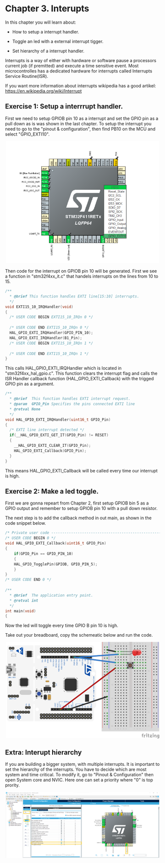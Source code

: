 # Chapter 3. Interupts

In this chapter you will learn about:

- How to setup a interrupt handler.

- Toggle an led with a external interrupt tigger. 

- Set hierarchy of a interrupt handler. 

Interrupts is a way of either with hardware or software pause a processors current job (if premitted) and execute a time sensitive event. Most microcontrolles has a dedicated hardware for interrupts called Interrupts Service Routine(ISR). 

If you want more information about interrupts wikipedia has a good artikel: https://en.wikipedia.org/wiki/Interrupt 


## Exercise 1: Setup a interrrupt handler.

First we need to setup GPIOB pin 10 as a interrupt and set the GPIO pin as a pull down as is was shown in the last chapter. To setup the interrupt you need to go to the "pinout & configuration", then find PB10 on the MCU and select "GPIO_EXTI10". 

<p align="center">
    <img src = "Set_interrupt_b10.png", width="500">
</p>

Then code for the interrupt on GPIOB pin 10 will be generated. First we see a function in  "stm32f4xx_it.c" that handels interrupts on the lines from 10 to 15. 

```c
/**
  * @brief This function handles EXTI line[15:10] interrupts.
  */
void EXTI15_10_IRQHandler(void)
{
  /* USER CODE BEGIN EXTI15_10_IRQn 0 */
  
  /* USER CODE END EXTI15_10_IRQn 0 */
  HAL_GPIO_EXTI_IRQHandler(GPIO_PIN_10);
  HAL_GPIO_EXTI_IRQHandler(B1_Pin);
  /* USER CODE BEGIN EXTI15_10_IRQn 1 */

  /* USER CODE END EXTI15_10_IRQn 1 */
}
```

This calls HAL_GPIO_EXTI_IRQHandler which is located in "stm32f4xx_hal_gpio.c". This function clears the interrupt flag and calls the ISR Handler callback function (HAL_GPIO_EXTI_Callback) with the trigged GPIO pin as a argument.

```c
/**
  * @brief  This function handles EXTI interrupt request.
  * @param  GPIO_Pin Specifies the pins connected EXTI line
  * @retval None
  */
void HAL_GPIO_EXTI_IRQHandler(uint16_t GPIO_Pin)
{
  /* EXTI line interrupt detected */
  if(__HAL_GPIO_EXTI_GET_IT(GPIO_Pin) != RESET)
  {
    __HAL_GPIO_EXTI_CLEAR_IT(GPIO_Pin);
    HAL_GPIO_EXTI_Callback(GPIO_Pin);
  }
}
```

This means HAL_GPIO_EXTI_Callback will be called every time our interrupt is high. 

## Exercise 2: Make a led toggle. 

First we are gonna repeart from Chapter 2, first setup GPIOB bin 5 as a GPIO output and remember to setup GPIOB pin 10 with a pull down resistor. 

The next step is to add the callback method in out main, as shown in the code snippet below.

```c
/* Private user code ---------------------------------------------------------*/
/* USER CODE BEGIN 0 */
void HAL_GPIO_EXTI_Callback(uint16_t GPIO_Pin)
{
    if(GPIO_Pin == GPIO_PIN_10)
    {
    HAL_GPIO_TogglePin(GPIOB, GPIO_PIN_5);
    }
}
/* USER CODE END 0 */

/**
  * @brief  The application entry point.
  * @retval int
  */
int main(void)
{
```

Now the led will toggle every time GPIO B pin 10 is high. 

Take out your breadboard, copy the schemeatic below and run the code.

<p align="center">
    <img src = "Interuptbb.png", width="500">
</p>



## Extra: Interupt hierarchy

If you are building a bigger system, with multiple interrupts. It is important to set the hierarchy of the interrupts. You have to decide which are most system and time critical. To modify it, go to "Pinout & Configuration" then open System core and NVIC. Here one can set a priority where "0" is top prority.

<p align="center">
    <img src = "Set_interrupt.png", width="500">
</p>

